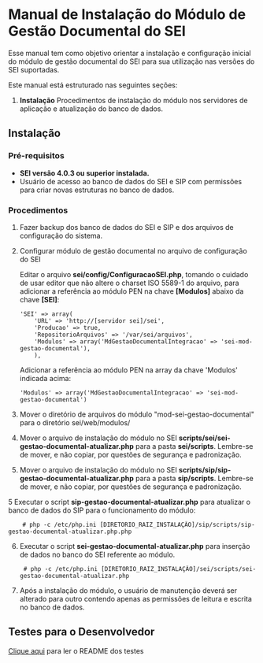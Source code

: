 
# Manual de Instalação do Módulo de Gestão Documental do SEI

Esse manual tem como objetivo orientar a instalação e configuração inicial do módulo de gestão documental do SEI para sua utilização nas versões do SEI suportadas.  

Este manual está estruturado nas seguintes seções:

 1. **Instalação**
Procedimentos de instalação do módulo nos servidores de aplicação e atualização do banco de dados.
 
## Instalação

### Pré-requisitos
 - **SEI versão 4.0.3 ou superior instalada.**
 - Usuário de acesso ao banco de dados do SEI e SIP com  permissões para criar novas estruturas no banco de dados.
  
### Procedimentos

1. Fazer backup dos banco de dados do SEI e SIP e dos arquivos de configuração do sistema.

2.  Configurar módulo de gestão documental no arquivo de configuração do SEI

    Editar o arquivo **sei/config/ConfiguracaoSEI.php**, tomando o cuidado de usar editor que não altere o charset ISO 5589-1 do arquivo, para adicionar a referência ao módulo PEN na chave **[Modulos]** abaixo da chave **[SEI]**:    

        'SEI' => array(
            'URL' => 'http://[servidor sei]/sei',
            'Producao' => true,
            'RepositorioArquivos' => '/var/sei/arquivos',
            'Modulos' => array('MdGestaoDocumentalIntegracao' => 'sei-mod-gestao-documental'),
            ),

    Adicionar a referência ao módulo PEN na array da chave 'Modulos' indicada acima:
            
        'Modulos' => array('MdGestaoDocumentalIntegracao' => 'sei-mod-gestao-documental')

3.  Mover o diretório de arquivos do módulo "mod-sei-gestao-documental" para o diretório sei/web/modulos/

3. Mover o arquivo de instalação do módulo no SEI **scripts/sei/sei-gestao-documental-atualizar.php** para a pasta **sei/scripts**. Lembre-se de mover, e não copiar, por questões de segurança e padronização.

4. Mover o arquivo de instalação do módulo no SEI **scripts/sip/sip-gestao-documental-atualizar.php** para a pasta **sip/scripts**. Lembre-se de mover, e não copiar, por questões de segurança e padronização.

5 Executar o script **sip-gestao-documental-atualizar.php** para atualizar o banco de dados do SIP para o funcionamento do módulo:

        # php -c /etc/php.ini [DIRETORIO_RAIZ_INSTALAÇÃO]/sip/scripts/sip-gestao-documental-atualizar.php.php

6. Executar o script **sei-gestao-documental-atualizar.php** para inserção de dados no banco do SEI referente ao módulo.

        # php -c /etc/php.ini [DIRETORIO_RAIZ_INSTALAÇÃO]/sei/scripts/sei-gestao-documental-atualizar.php

7. Após a instalação do módulo, o usuário de manutenção deverá ser alterado para outro contendo apenas as permissões de leitura e escrita no banco de dados.

## Testes para o Desenvolvedor

[Clique aqui](codigo-fonte/testes/README.md) para ler o README dos testes
